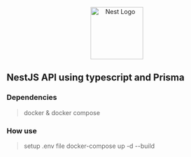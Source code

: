 <p align="center">
  <a href="http://nestjs.com/" target="blank"><img src="https://nestjs.com/img/logo-small.svg" width="120" alt="Nest Logo" /><a>
</p>
    
## NestJS API using typescript and Prisma

### Dependencies
> docker & docker compose
### How use
> setup .env file
> docker-compose up -d --build
